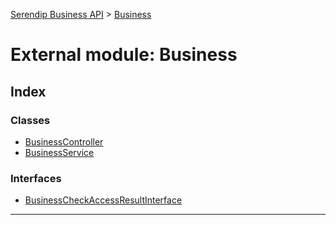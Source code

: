 [Serendip Business API](../README.md) > [Business](../modules/business.md)

# External module: Business

## Index

### Classes

* [BusinessController](../classes/business.businesscontroller.md)
* [BusinessService](../classes/business.businessservice.md)

### Interfaces

* [BusinessCheckAccessResultInterface](../interfaces/business.businesscheckaccessresultinterface.md)

---

